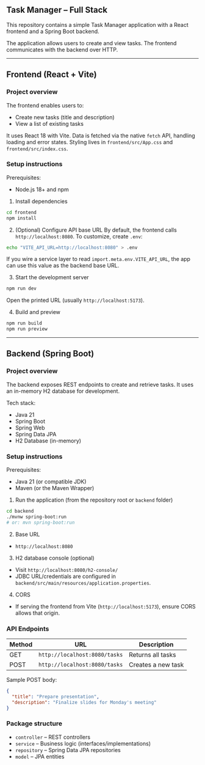 ## Task Manager – Full Stack

This repository contains a simple Task Manager application with a React frontend and a Spring Boot backend.

The application allows users to create and view tasks. The frontend communicates with the backend over HTTP.

---

## Frontend (React + Vite)

### Project overview
The frontend enables users to:
- Create new tasks (title and description)
- View a list of existing tasks

It uses React 18 with Vite. Data is fetched via the native `fetch` API, handling loading and error states. Styling lives in `frontend/src/App.css` and `frontend/src/index.css`.

### Setup instructions

Prerequisites:
- Node.js 18+ and npm

1) Install dependencies
```bash
cd frontend
npm install
```

2) (Optional) Configure API base URL
By default, the frontend calls `http://localhost:8080`. To customize, create `.env`:
```bash
echo "VITE_API_URL=http://localhost:8080" > .env
```
If you wire a service layer to read `import.meta.env.VITE_API_URL`, the app can use this value as the backend base URL.

3) Start the development server
```bash
npm run dev
```
Open the printed URL (usually `http://localhost:5173`).

4) Build and preview
```bash
npm run build
npm run preview
```

---

## Backend (Spring Boot)

### Project overview
The backend exposes REST endpoints to create and retrieve tasks. It uses an in-memory H2 database for development.

Tech stack:
- Java 21
- Spring Boot
- Spring Web
- Spring Data JPA
- H2 Database (in-memory)

### Setup instructions

Prerequisites:
- Java 21 (or compatible JDK)
- Maven (or the Maven Wrapper)

1) Run the application (from the repository root or `backend` folder)
```bash
cd backend
./mvnw spring-boot:run
# or: mvn spring-boot:run
```

2) Base URL
- `http://localhost:8080`

3) H2 database console (optional)
- Visit `http://localhost:8080/h2-console/`
- JDBC URL/credentials are configured in `backend/src/main/resources/application.properties`.

4) CORS
- If serving the frontend from Vite (`http://localhost:5173`), ensure CORS allows that origin.

### API Endpoints

| Method | URL                          | Description        |
|--------|-------------------------------|--------------------|
| GET    | `http://localhost:8080/tasks` | Returns all tasks  |
| POST   | `http://localhost:8080/tasks` | Creates a new task |

Sample POST body:
```json
{
  "title": "Prepare presentation",
  "description": "Finalize slides for Monday's meeting"
}
```

### Package structure
- `controller` – REST controllers
- `service` – Business logic (interfaces/implementations)
- `repository` – Spring Data JPA repositories
- `model` – JPA entities
